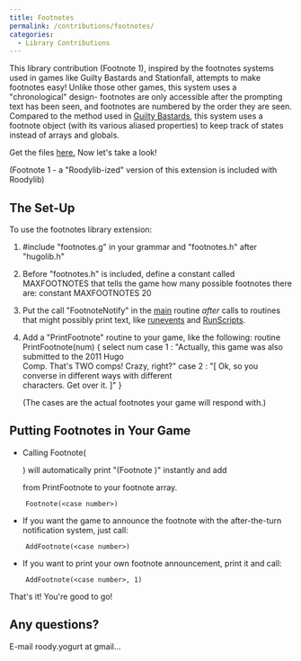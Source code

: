 ```yaml
---
title: Footnotes
permalink: /contributions/footnotes/
categories: 
  - Library Contributions
---
```


This library contribution (Footnote 1), inspired by the footnotes systems used in
games like Guilty Bastards and Stationfall, attempts to make footnotes
easy! Unlike those other games, this system uses a "chronological"
design- footnotes are only accessible after the prompting text has been
seen, and footnotes are numbered by the order they are seen. Compared to
the method used in [Guilty Bastards](tips/infocom-footnotes/),
this system uses a footnote object (with its various aliased properties) to
keep track of states instead of arrays and globals.

Get the files [here.](https://github.com/hugoif/library-contributions/tree/main/footnotes)
Now let's take a look!

(Footnote 1 - a "Roodylib-ized" version of this extension is included with Roodylib)

## The Set-Up

To use the footnotes library extension:

1.  \#include "footnotes.g" in your grammar and
    "footnotes.h" after "hugolib.h"
2.  Before "footnotes.h" is included, define a constant called
    MAXFOOTNOTES that tells the game how many possible footnotes there
    are:
            constant MAXFOOTNOTES 20
3.  Put the call "FootnoteNotify" in the [main](routines/main/) routine
    *after* calls to routines that might possibly print text, like
    [runevents](timers/events/) and [RunScripts](characters/scripts/).
4.  Add a "PrintFootnote" routine to your game, like the following:
        routine PrintFootnote(num)
        {
            select num
            case 1 : "Actually, this game was also submitted to the 2011 Hugo \
                          Comp. That's TWO comps! Crazy, right?"
            case 2 : "[ Ok, so you converse in different ways with different \
                          characters. Get over it. ]"
        }

    (The cases are the actual footnotes your game will respond with.)

## Putting Footnotes in Your Game

-   Calling Footnote(
    <case number>

    ) will automatically print "(Footnote
    <next footnote number in line>)" instantly and add

    <case number>

    from PrintFootnote to your footnote array.

<!-- -->

        Footnote(<case number>)

-   If you want the game to announce the footnote with the
    after-the-turn notification system, just call:

<!-- -->

        AddFootnote(<case number>)

-   If you want to print your own footnote announcement, print it and
    call:

<!-- -->

        AddFootnote(<case number>, 1)

That's it! You're good to go!

## Any questions?

E-mail roody.yogurt at gmail...

